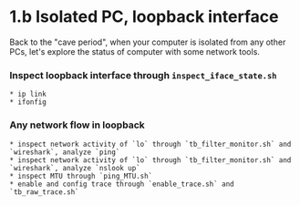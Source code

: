 # 1.b Isolated PC, loopback interface 

Back to the "cave period", when your computer is isolated from any other PCs, let's explore the status of computer with some network tools.


### Inspect loopback interface through `inspect_iface_state.sh`
    * ip link 
    * ifonfig

### Any network flow in loopback 
    * inspect network activity of `lo` through `tb_filter_monitor.sh` and `wireshark`, analyze `ping`
    * inspect network activity of `lo` through `tb_filter_monitor.sh` and `wireshark`, analyze `nslook up`
    * inspect MTU through `ping_MTU.sh` 
    * enable and config trace through `enable_trace.sh` and `tb_raw_trace.sh` 
